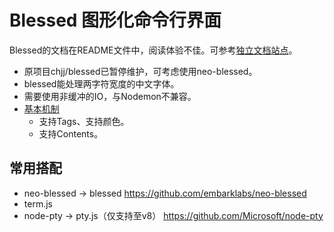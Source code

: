 # Blessed 图形化命令行界面

Blessed的文档在README文件中，阅读体验不佳。可参考[独立文档站点](https://lightyears1998.github.io/blessed-docs/)。

- 原项目chjj/blessed已暂停维护，可考虑使用neo-blessed。
- blessed能处理两字符宽度的中文字体。
- 需要使用非缓冲的IO，与Nodemon不兼容。
- [基本机制](https://github.com/chjj/blessed/blob/master/README.md#mechanics)
  - 支持Tags、支持颜色。
  - 支持Contents。

## 常用搭配

- neo-blessed -> blessed <https://github.com/embarklabs/neo-blessed>
- term.js
- node-pty -> pty.js（仅支持至v8） <https://github.com/Microsoft/node-pty>
